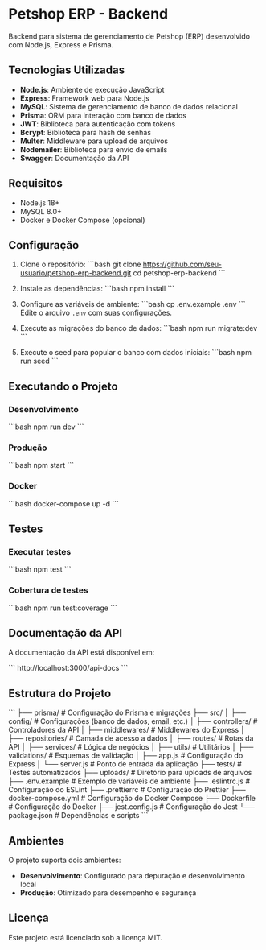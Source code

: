 # Petshop ERP - Backend

Backend para sistema de gerenciamento de Petshop (ERP) desenvolvido com Node.js, Express e Prisma.

## Tecnologias Utilizadas

- **Node.js**: Ambiente de execução JavaScript
- **Express**: Framework web para Node.js
- **MySQL**: Sistema de gerenciamento de banco de dados relacional
- **Prisma**: ORM para interação com banco de dados
- **JWT**: Biblioteca para autenticação com tokens
- **Bcrypt**: Biblioteca para hash de senhas
- **Multer**: Middleware para upload de arquivos
- **Nodemailer**: Biblioteca para envio de emails
- **Swagger**: Documentação da API

## Requisitos

- Node.js 18+
- MySQL 8.0+
- Docker e Docker Compose (opcional)

## Configuração

1. Clone o repositório:
\`\`\`bash
git clone https://github.com/seu-usuario/petshop-erp-backend.git
cd petshop-erp-backend
\`\`\`

2. Instale as dependências:
\`\`\`bash
npm install
\`\`\`

3. Configure as variáveis de ambiente:
\`\`\`bash
cp .env.example .env
\`\`\`
Edite o arquivo `.env` com suas configurações.

4. Execute as migrações do banco de dados:
\`\`\`bash
npm run migrate:dev
\`\`\`

5. Execute o seed para popular o banco com dados iniciais:
\`\`\`bash
npm run seed
\`\`\`

## Executando o Projeto

### Desenvolvimento

\`\`\`bash
npm run dev
\`\`\`

### Produção

\`\`\`bash
npm start
\`\`\`

### Docker

\`\`\`bash
docker-compose up -d
\`\`\`

## Testes

### Executar testes

\`\`\`bash
npm test
\`\`\`

### Cobertura de testes

\`\`\`bash
npm run test:coverage
\`\`\`

## Documentação da API

A documentação da API está disponível em:

\`\`\`
http://localhost:3000/api-docs
\`\`\`

## Estrutura do Projeto

\`\`\`
├── prisma/                  # Configuração do Prisma e migrações
├── src/
│   ├── config/              # Configurações (banco de dados, email, etc.)
│   ├── controllers/         # Controladores da API
│   ├── middlewares/         # Middlewares do Express
│   ├── repositories/        # Camada de acesso a dados
│   ├── routes/              # Rotas da API
│   ├── services/            # Lógica de negócios
│   ├── utils/               # Utilitários
│   ├── validations/         # Esquemas de validação
│   ├── app.js               # Configuração do Express
│   └── server.js            # Ponto de entrada da aplicação
├── tests/                   # Testes automatizados
├── uploads/                 # Diretório para uploads de arquivos
├── .env.example             # Exemplo de variáveis de ambiente
├── .eslintrc.js             # Configuração do ESLint
├── .prettierrc              # Configuração do Prettier
├── docker-compose.yml       # Configuração do Docker Compose
├── Dockerfile               # Configuração do Docker
├── jest.config.js           # Configuração do Jest
└── package.json             # Dependências e scripts
\`\`\`

## Ambientes

O projeto suporta dois ambientes:

- **Desenvolvimento**: Configurado para depuração e desenvolvimento local
- **Produção**: Otimizado para desempenho e segurança

## Licença

Este projeto está licenciado sob a licença MIT.
